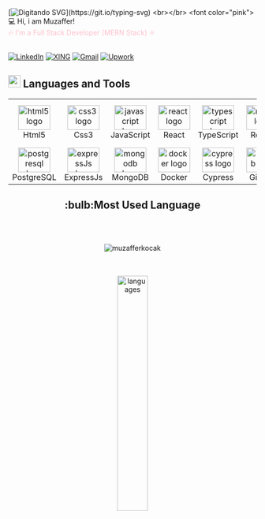 

<br></br>
[![ Digitando SVG ](https://readme-typing-svg.herokuapp.com/?color=c94c4c&size=30¢er=true&vCenter=true&width=1000&lines=Hi,+my+name+is+Muzaffer...+🙋‍♂️;******+I'm+a+Web-Developer!+🖥️+******;I+love+Frontend+Development+and+Backend+Development;If+you+haven't+reviewed+my+projects+yet..⏲️;..+✅+you+can+take+a+look+at+the+sample+projects+below...;For+any+questions+or+suggestions+❓+............................;....+📫+please+contact+me!+;)](https://git.io/typing-svg)
<br></br>
<font color="pink"> 💻 Hi, i am Muzaffer!	 </font> 
</br>
<font color="pink"> :fire: I'm a Full Stack Developer (MERN Stack) ⚛️</font>
<br></br>



[![LinkedIn](https://img.shields.io/badge/linkedin-%230077B5.svg?logo=linkedin&logoColor=white)](https://www.linkedin.com/in/muzaffer-kocak/) 
[![XING](https://img.shields.io/badge/xing-%23006567.svg?logo=xing&logoColor=white)](https://www.xing.com/profile/Muzaffer_Kocak049524)
[![Gmail](https://img.shields.io/badge/Gmail-D14836?logo=gmail&logoColor=white)](mailto:mkojak75@gmail.com)
[![Upwork](https://img.shields.io/badge/UpWork-6FDA44?logo=Upwork&logoColor=white)](https://www.upwork.com/freelancers/~0133396ba4c5ed6c7a)




## <img src="https://media2.giphy.com/media/QssGEmpkyEOhBCb7e1/giphy.gif?cid=ecf05e47a0n3gi1bfqntqmob8g9aid1oyj2wr3ds3mg700bl&rid=giphy.gif" width ="25"><b> Languages and Tools</b>
<table align="center">
<div align="left" >
 <tr>
    <td align="center" width="86">
    <img src="https://skillicons.dev/icons?i=html" width="65" height="50" alt="html5 logo"  />
    <br> Html5
    </td>
    <td align="center" width="86">
    <img src="https://skillicons.dev/icons?i=css"width="65" height="50" alt="css3 logo"  />
    <br> Css3
    </td>
    <td align="center" width="86">
    <img src="https://skillicons.dev/icons?i=js" width="65" height="50" alt="javascript logo"  />
    <br> JavaScript
    </td>
   <td align="center" width="86">
    <img src="https://skillicons.dev/icons?i=react" width="65" height="50" alt="react logo"  />
    <br> React
    </td>
    <td align="center" width="86">
    <img src="https://skillicons.dev/icons?i=ts" width="65" height="50" alt="typescript logo"  />
    <br> TypeScript
    </td>
   <td align="center" width="86">
    <img src="https://skillicons.dev/icons?i=redux" width="65" height="50" alt="redux logo"  />
    <br> Redux
    </td>
    <td align="center" width="86">
    <img src="https://skillicons.dev/icons?i=nextjs"width="65" height="50" alt="nextjs logo"  />
    <br> NextJs
    </td>
    </td>
    <td align="center" width="86">
    <img src="https://skillicons.dev/icons?i=tailwind" width="65" height="50" alt="tailwind logo"  />
    <br> Tailwind
    </td>
    <td align="center" width="86">
    <img src="https://skillicons.dev/icons?i=mui" width="65" height="50" alt="mui logo"  />
    <br> MUi
    </td>
    <td align="center" width="86">
    <img src="https://skillicons.dev/icons?i=sass" width="65" height="50" alt="sass logo"  />
    <br> SASS
    </td>
  <td align="center" width="86">
    <img src="https://skillicons.dev/icons?i=styledcomponents" width="65" height="50" alt="vite logo"  />
    <br> Styled Components
    </td>
    <td align="center" width="86">
    <img src="https://skillicons.dev/icons?i=bootstrap" width="65" height="50" alt="bootstrap logo"  />
    <br> Bootstrap
    </td>
 </tr>
  
 <tr>

 
    
   <td align="center" width="86">
    <img src="https://skillicons.dev/icons?i=postgres"  width="65" height="50" alt="postgresql logo"  />
    <br> PostgreSQL
    </td>
    <td align="center" width="86">
    <img src="https://skillicons.dev/icons?i=express"  width="65" height="50" alt="expressJs logo"  />
    <br> ExpressJs
    </td>
    <td align="center" width="86">
    <img src="https://skillicons.dev/icons?i=mongodb"  width="65" height="50" alt="mongodb logo"  />
    <br> MongoDB
    </td>
    <td align="center" width="86">
    <img src="https://skillicons.dev/icons?i=docker"  width="65" height="50" alt="docker logo"  />
    <br> Docker
    </td>
    <td align="center" width="86">
    <img src="https://skillicons.dev/icons?i=cypress"  width="65" height="50" alt="cypress logo"  />
    <br> Cypress
    </td>
    <td align="center" width="86">
    <img src="https://skillicons.dev/icons?i=github" width="65" height="50" alt="github logo"  />
    <br> GitHub
    </td>
    <td align="center" width="86">
    <img src="https://skillicons.dev/icons?i=git" width="65" height="50" alt="git logo"  />
    <br> Git
    </td>
    <td align="center" width="86">
    <img src="https://skillicons.dev/icons?i=firebase"  width="65" height="50" alt="firebase logo"  />
    <br> FireBase
    </td>  
    <td align="center" width="86">
    <img src="https://skillicons.dev/icons?i=py"  width="65" height="50" alt="python logo"  />
    <br> Python
    </td>
    <td align="center" width="86">
    <img src="https://skillicons.dev/icons?i=postman"  width="65" height="50" alt="postman logo"  />
    <br> PostMan
    </td>
    <td align="center" width="86">
    <img src="https://skillicons.dev/icons?i=vite"  width="65" height="50" alt="vite logo"  />
    <br> Vite
    <td align="center" width="86"> 
    <img src="https://skillicons.dev/icons?i=nodejs"  width="65" height="50" alt="nodejs logo"  />
    <br> NodeJs
    </td>
 </tr>
</div>
</table>


<h2 align="center">:bulb:Most Used Language</h2>
<div  align="center">
<br></br>
<p align="center"> <img src="https://komarev.com/ghpvc/?username=muzafferkocak&label=Profile%20views&color=0e75b6&style=flat" alt="muzafferkocak" /> </p>
<br></br>

     
<img src="https://github-readme-stats.vercel.app/api/top-langs/?username=MuzafferKocak&theme=chartreuse-dark&layout=compact" alt="languages" width="35%">


<!--
**MuzafferKocak/MuzafferKocak** is a ✨ _special_ ✨ repository because its `README.md` (this file) appears on your GitHub profile.

Here are some ideas to get you started:

- 🔭 I’m currently working on ...
- 🌱 I’m currently learning ...
- 👯 I’m looking to collaborate on ...
- 🤔 I’m looking for help with ...
- 💬 Ask me about ...
- 📫 How to reach me: ...
- 😄 Pronouns: ...
- ⚡ Fun fact: ...
-->

